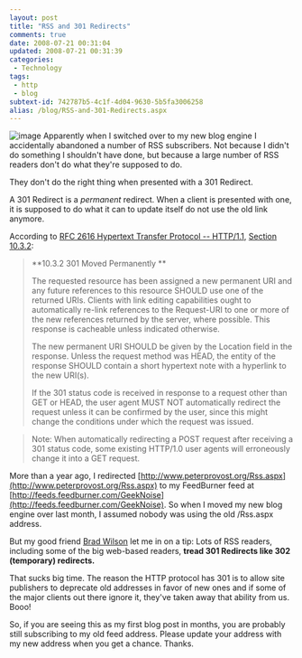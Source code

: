 ```yaml
---
layout: post
title: "RSS and 301 Redirects"
comments: true
date: 2008-07-21 00:31:04
updated: 2008-07-21 00:31:39
categories:
 - Technology
tags:
 - http
 - blog
subtext-id: 742787b5-4c1f-4d04-9630-5b5fa3006258
alias: /blog/RSS-and-301-Redirects.aspx
---
```



![image](/images/blog/WindowsLiveWriter/RSSand301Redirects_1475/image_3.png) Apparently when I switched over to my new blog engine I accidentally abandoned a number of RSS subscribers. Not because I didn't do something I shouldn't have done, but because a large number of RSS readers don't do what they're supposed to do.

They don't do the right thing when presented with a 301 Redirect.

A 301 Redirect is a _permanent_ redirect. When a client is presented with one, it is supposed to do what it can to update itself do not use the old link anymore.

According to [RFC 2616 Hypertext Transfer Protocol -- HTTP/1.1](http://www.w3.org/Protocols/rfc2616/rfc2616.html), [Section 10.3.2](http://www.w3.org/Protocols/rfc2616/rfc2616-sec10.html#sec10.3.2): 

> **10.3.2 301 Moved Permanently **
> 
> The requested resource has been assigned a new permanent URI and any future references to this resource SHOULD use one of the returned URIs. Clients with link editing capabilities ought to automatically re-link references to the Request-URI to one or more of the new references returned by the server, where possible. This response is cacheable unless indicated otherwise. 
> 
> The new permanent URI SHOULD be given by the Location field in the response. Unless the request method was HEAD, the entity of the response SHOULD contain a short hypertext note with a hyperlink to the new URI(s). 
> 
> If the 301 status code is received in response to a request other than GET or HEAD, the user agent MUST NOT automatically redirect the request unless it can be confirmed by the user, since this might change the conditions under which the request was issued. 

> Note: When automatically redirecting a POST request after receiving a 301 status code, some existing HTTP/1.0 user agents will erroneously change it into a GET request.

More than a year ago, I redirected [http://www.peterprovost.org/Rss.aspx](http://www.peterprovost.org/Rss.aspx) to my FeedBurner feed at [http://feeds.feedburner.com/GeekNoise](http://feeds.feedburner.com/GeekNoise). So when I moved my new blog engine over last month, I assumed nobody was using the old /Rss.aspx address.

But my good friend [Brad Wilson](http://bradwilson.typepad.com/) let me in on a tip: Lots of RSS readers, including some of the big web-based readers, **tread 301 Redirects like 302 (temporary) redirects.**

That sucks big time. The reason the HTTP protocol has 301 is to allow site publishers to deprecate old addresses in favor of new ones and if some of the major clients out there ignore it, they've taken away that ability from us. Booo!

So, if you are seeing this as my first blog post in months, you are probably still subscribing to my old feed address. Please update your address with my new address when you get a chance. Thanks.
